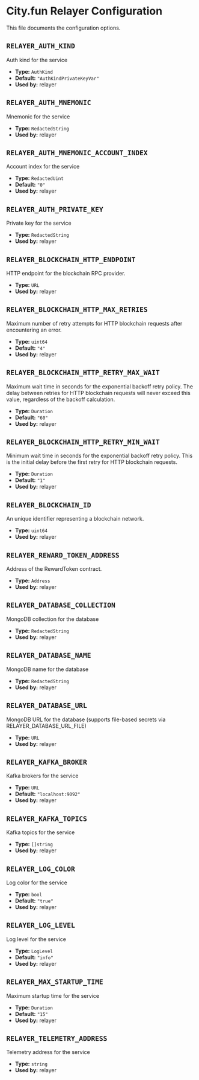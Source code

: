 <!--
File generated by internal/config/generate.
DO NOT EDIT.
-->

<!-- markdownlint-disable line_length -->
# City.fun Relayer Configuration

This file documents the configuration options.

<!-- markdownlint-disable MD012 -->

## `RELAYER_AUTH_KIND`

Auth kind for the service

* **Type:** `AuthKind`
* **Default:** `"AuthKindPrivateKeyVar"`
* **Used by:** relayer

## `RELAYER_AUTH_MNEMONIC`

Mnemonic for the service

* **Type:** `RedactedString`
* **Used by:** relayer

## `RELAYER_AUTH_MNEMONIC_ACCOUNT_INDEX`

Account index for the service

* **Type:** `RedactedUint`
* **Default:** `"0"`
* **Used by:** relayer

## `RELAYER_AUTH_PRIVATE_KEY`

Private key for the service

* **Type:** `RedactedString`
* **Used by:** relayer

## `RELAYER_BLOCKCHAIN_HTTP_ENDPOINT`

HTTP endpoint for the blockchain RPC provider.

* **Type:** `URL`
* **Used by:** relayer

## `RELAYER_BLOCKCHAIN_HTTP_MAX_RETRIES`

Maximum number of retry attempts for HTTP blockchain requests after encountering an error.

* **Type:** `uint64`
* **Default:** `"4"`
* **Used by:** relayer

## `RELAYER_BLOCKCHAIN_HTTP_RETRY_MAX_WAIT`

Maximum wait time in seconds for the exponential backoff retry policy. The delay between retries for HTTP blockchain requests will never exceed this value, regardless of the backoff calculation.

* **Type:** `Duration`
* **Default:** `"60"`
* **Used by:** relayer

## `RELAYER_BLOCKCHAIN_HTTP_RETRY_MIN_WAIT`

Minimum wait time in seconds for the exponential backoff retry policy. This is the initial delay before the first retry for HTTP blockchain requests.

* **Type:** `Duration`
* **Default:** `"1"`
* **Used by:** relayer

## `RELAYER_BLOCKCHAIN_ID`

An unique identifier representing a blockchain network.

* **Type:** `uint64`
* **Used by:** relayer

## `RELAYER_REWARD_TOKEN_ADDRESS`

Address of the RewardToken contract.

* **Type:** `Address`
* **Used by:** relayer

## `RELAYER_DATABASE_COLLECTION`

MongoDB collection for the database

* **Type:** `RedactedString`
* **Used by:** relayer

## `RELAYER_DATABASE_NAME`

MongoDB name for the database

* **Type:** `RedactedString`
* **Used by:** relayer

## `RELAYER_DATABASE_URL`

MongoDB URL for the database (supports file-based secrets via RELAYER_DATABASE_URL_FILE)

* **Type:** `URL`
* **Used by:** relayer

## `RELAYER_KAFKA_BROKER`

Kafka brokers for the service

* **Type:** `URL`
* **Default:** `"localhost:9092"`
* **Used by:** relayer

## `RELAYER_KAFKA_TOPICS`

Kafka topics for the service

* **Type:** `[]string`
* **Used by:** relayer

## `RELAYER_LOG_COLOR`

Log color for the service

* **Type:** `bool`
* **Default:** `"true"`
* **Used by:** relayer

## `RELAYER_LOG_LEVEL`

Log level for the service

* **Type:** `LogLevel`
* **Default:** `"info"`
* **Used by:** relayer

## `RELAYER_MAX_STARTUP_TIME`

Maximum startup time for the service

* **Type:** `Duration`
* **Default:** `"15"`
* **Used by:** relayer

## `RELAYER_TELEMETRY_ADDRESS`

Telemetry address for the service

* **Type:** `string`
* **Used by:** relayer
